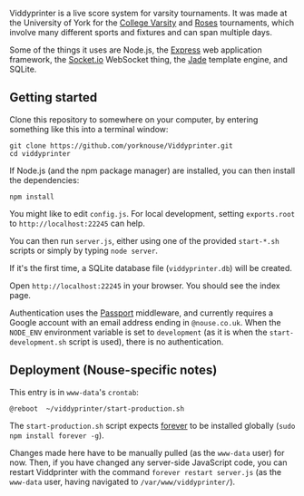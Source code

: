 Viddyprinter is a live score system for varsity tournaments. It was made at the University of York for the [College Varsity](http://www.nouse.co.uk/2014/03/02/college-varsity-live/) and [Roses](http://www.nouse.co.uk/sport/roses/) tournaments, which involve many different sports and fixtures and can span multiple days.

Some of the things it uses are Node.js, the [Express](http://expressjs.com/3x/api.html) web application framework, the [Socket.io](http://socket.io/) WebSocket thing, the [Jade](http://jade-lang.com/) template engine, and SQLite.

## Getting started

Clone this repository to somewhere on your computer, by entering something like this into a terminal window:

    git clone https://github.com/yorknouse/Viddyprinter.git
    cd viddyprinter

If Node.js (and the npm package manager) are installed, you can then install the dependencies:

    npm install

You might like to edit `config.js`. For local development, setting `exports.root` to `http://localhost:22245` can help.

You can then run `server.js`, either using one of the provided `start-*.sh` scripts or simply by typing `node server`.

If it's the first time, a SQLite database file (`viddyprinter.db`) will be created.

Open `http://localhost:22245` in your browser. You should see the index page.

Authentication uses the [Passport](http://passportjs.org/) middleware, and currently requires a Google account with an email address ending in `@nouse.co.uk`.
When the `NODE_ENV` environment variable is set to `development` (as it is when the `start-development.sh` script is used), there is no authentication.

## Deployment (Nouse-specific notes)

This entry is in `www-data`'s `crontab`:

    @reboot  ~/viddyprinter/start-production.sh

The `start-production.sh` script expects [forever](https://github.com/foreverjs/forever) to be installed globally (`sudo npm install forever -g`). 

Changes made here have to be manually pulled (as the `www-data` user) for now.
Then, if you have changed any server-side JavaScript code, you can restart Viddprinter with the command `forever restart server.js` (as the `www-data` user, having navigated to `/var/www/viddyprinter/`).
